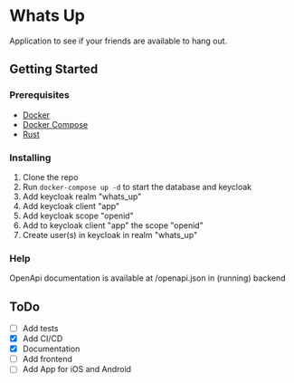 # Whats Up

Application to see if your friends are available to hang out.

## Getting Started

### Prerequisites

- [Docker](https://docs.docker.com/install/)
- [Docker Compose](https://docs.docker.com/compose/install/)
- [Rust](https://www.rust-lang.org/tools/install)

### Installing

1. Clone the repo
2. Run `docker-compose up -d` to start the database and keycloak
3. Add keycloak realm "whats_up"
4. Add keycloak client "app"
5. Add keycloak scope "openid"
6. Add to keycloak client "app" the scope "openid"
6. Create user(s) in keycloak in realm "whats_up"

### Help

OpenApi documentation is available at /openapi.json in (running) backend

## ToDo

* [ ] Add tests
* [x] Add CI/CD
* [x] Documentation
* [ ] Add frontend
* [ ] Add App for iOS and Android
